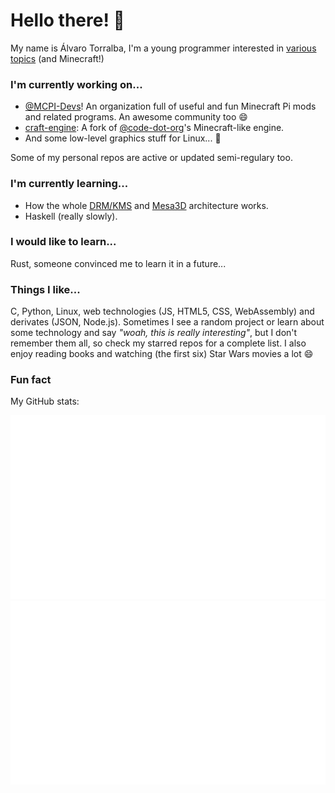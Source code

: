 # Hello there! 👋
My name is Álvaro Torralba, I'm a young programmer interested in [various topics](#things-i-like) (and Minecraft!)

### I'm currently working on...
 + [@MCPI-Devs](https://github.com/MCPI-Devs)! An organization full of useful and fun Minecraft Pi mods and related programs. An awesome community too 😄
 + [craft-engine](https://github.com/craft-devs/craft-engine): A fork of [@code-dot-org](https://github.com/code-dot-org)'s Minecraft-like engine.
 + And some low-level graphics stuff for Linux... :eyes:

Some of my personal repos are active or updated semi-regulary too.

### I'm currently learning...
 + How the whole [DRM/KMS](https://en.wikipedia.org/wiki/Direct_Rendering_Manager) and [Mesa3D](https://gitlab.freedesktop.org/mesa/mesa) architecture works.
 + Haskell (really slowly).

### I would like to learn...
Rust, someone convinced me to learn it in a future...

### Things I like...
C, Python, Linux, web technologies (JS, HTML5, CSS, WebAssembly) and derivates (JSON, Node.js). Sometimes I see a random project or learn about some technology and say _"woah, this is really interesting"_, but I don't remember them all, so check my starred repos for a complete list. I also enjoy reading books and watching (the first six) Star Wars movies a lot :smile:

### Fun fact
My GitHub stats:

![](https://raw.githubusercontent.com/Alvarito050506/github-stats/master/generated/overview.svg)
![](https://raw.githubusercontent.com/Alvarito050506/github-stats/master/generated/languages.svg)
